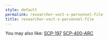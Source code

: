 ```yaml
---
style: default
permalink: researcher-voct-s-personnel-file
title: researcher-voct-s-personnel-file
---
```

You may also like:
[SCP-197](http://scp-wiki.net/scp-197)
[SCP-400-ARC](http://scp-wiki.net/scp-400-arc)